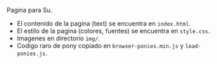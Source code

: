 Pagina para Su.

- El contenido de la pagina (text) se encuentra en `index.html`.
- El estilo de la pagina (colores, fuentes) se encuentra en `style.css`.
- Imagenes en directorio `img/`.
- Codigo raro de pony copiado en `browser-ponies.min.js` y `load-ponies.js`.
